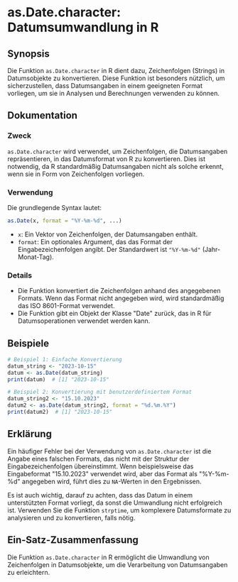<!--
Meta Description: # as.Date.character: Datumsumwandlung in R ## Synopsis Die Funktion `as.Date.character` in R dient dazu, Zeichenfolgen (Strings) in Datumsobjekte zu k...
Meta Keywords: die, format, das, date, der
-->

# as.Date.character: Datumsumwandlung in R

## Synopsis
Die Funktion `as.Date.character` in R dient dazu, Zeichenfolgen (Strings) in Datumsobjekte zu konvertieren. Diese Funktion ist besonders nützlich, um sicherzustellen, dass Datumsangaben in einem geeigneten Format vorliegen, um sie in Analysen und Berechnungen verwenden zu können.

## Dokumentation
### Zweck
`as.Date.character` wird verwendet, um Zeichenfolgen, die Datumsangaben repräsentieren, in das Datumsformat von R zu konvertieren. Dies ist notwendig, da R standardmäßig Datumsangaben nicht als solche erkennt, wenn sie in Form von Zeichenfolgen vorliegen.

### Verwendung
Die grundlegende Syntax lautet:
```R
as.Date(x, format = "%Y-%m-%d", ...)
```
- `x`: Ein Vektor von Zeichenfolgen, der Datumsangaben enthält.
- `format`: Ein optionales Argument, das das Format der Eingabezeichenfolgen angibt. Der Standardwert ist `"%Y-%m-%d"` (Jahr-Monat-Tag).

### Details
- Die Funktion konvertiert die Zeichenfolgen anhand des angegebenen Formats. Wenn das Format nicht angegeben wird, wird standardmäßig das ISO 8601-Format verwendet.
- Die Funktion gibt ein Objekt der Klasse "Date" zurück, das in R für Datumsoperationen verwendet werden kann.

## Beispiele
```R
# Beispiel 1: Einfache Konvertierung
datum_string <- "2023-10-15"
datum <- as.Date(datum_string)
print(datum)  # [1] "2023-10-15"

# Beispiel 2: Konvertierung mit benutzerdefiniertem Format
datum_string2 <- "15.10.2023"
datum2 <- as.Date(datum_string2, format = "%d.%m.%Y")
print(datum2)  # [1] "2023-10-15"
```

## Erklärung
Ein häufiger Fehler bei der Verwendung von `as.Date.character` ist die Angabe eines falschen Formats, das nicht mit der Struktur der Eingabezeichenfolgen übereinstimmt. Wenn beispielsweise das Eingabeformat "15.10.2023" verwendet wird, aber das Format als "%Y-%m-%d" angegeben wird, führt dies zu `NA`-Werten in den Ergebnissen. 

Es ist auch wichtig, darauf zu achten, dass das Datum in einem unterstützten Format vorliegt, da sonst die Umwandlung nicht erfolgreich ist. Verwenden Sie die Funktion `strptime`, um komplexere Datumsformate zu analysieren und zu konvertieren, falls nötig.

## Ein-Satz-Zusammenfassung
Die Funktion `as.Date.character` in R ermöglicht die Umwandlung von Zeichenfolgen in Datumsobjekte, um die Verarbeitung von Datumsangaben zu erleichtern.